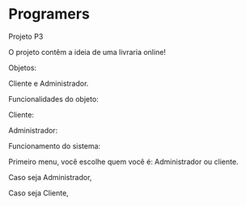 # Programers
Projeto P3

O projeto contêm a ideia de uma livraria online!

Objetos:

Cliente e Administrador.

Funcionalidades do objeto:

Cliente: 

Administrador: 

Funcionamento do sistema:

Primeiro menu, você escolhe quem você é: Administrador ou cliente.

Caso seja Administrador, 

Caso seja Cliente, 
